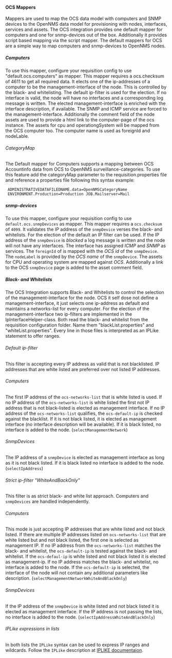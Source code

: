 #### OCS Mappers
Mappers are used to map the OCS data model with computers and SNMP devices to the OpenNMS data model for provisioning with nodes, interfaces, services and assets. The OCS integration provides one default mapper for computers and one for snmp-devices out of the box. Additionally it provides script based mapping via the script mapper. The default mappers for OCS are a simple way to map computers and snmp-devices to OpenNMS nodes.

##### Computers
To use this mapper, configure your requisition config to use "default.ocs.computers" as mapper. This mapper requires a ocs.checksum of 4611 to get all required data. It elects one of the ip-addresses of a computer to be the management-interface of the node. This is controlled by the black- and whitelisting. The default ip-filter is used for the election. If no interface is valid, the node will have no interfaces and a corresponding log message is written. The elected management-interface is enriched with the interface description, if available. The SNMP and ICMP service are forced to the management-interface. Additionally the comment field of the node assets are used to provide a html link to the computer-page of the ocs instance. The assets for cpu and operationgSystem will be mapped from the OCS computer too. The computer name is used as foreignId and nodeLable.

###### CategoryMap
The Default mapper for Computers supports a mapping between OCS Accountinfo data from OCS to OpenNMS surveillance-categories. To use this feature add the categoryMap parameter to the requisition.properties file and reference a properties file following this syntax example:
 
     ADMINISTRATIVEDATAFILEDNAME.data=OpenNMSCategoryName
     ENVIRONMENT.Production=Production JOB.Mailserver=Mail

##### snmp-devices
To use this mapper, configure your requisition config to use `default.ocs.snmpDevices` as mapper. This mapper requires a `ocs.checksum` of `4099`. It validates the IP address of the `snmpDevice` verses the black- and whitelists. For the election of the default an IP filter can be used. If the IP address of the `snmpDevice` is _blocked_ a log message is written and the node will not have any interfaces. The interface has assigned _ICMP_ and _SNMP_ as services. The `foreignId` of is mapped with the _OCS id_ of the `snmpDevice`. The `nodeLabel` is provided by the _OCS name_ of the `snmpDevice`. The assets for CPU and operating system are mapped against _OCS_. Additionally a link to the OCS `snmpDevice` page is added to the asset comment field.

##### Black- and Whitelists
The OCS Integration supports Black- and Whitelists to control the selection of the management-interface for the node. OCS it self dose not define a management-interface, it just selects one ip-address as default and maintains a networks-list for every computer. For the election of the management-interface two ip-filters are implemented in the IpInterfaceHelper-class. Both read the black- and whitelist from the requisition configuration folder. Name them "blackList.properties" and "whiteList.properties". Every line in those files is interpreted as an IPLike statement to offer ranges.

###### Default ip-filter
This filter is accepting every IP address as valid that is not blacklisted. IP addresses that are white listed are preferred over not listed IP addresses.

###### Computers
The first IP address of the `ocs-networks-list` that is white listed is used. If no IP address of the `ocs-networks-list` is white listed the first not IP address that is not black-listed is elected as management interface. If no IP address of the `ocs-networks-list` qualifies, the `ocs-default-ip` is checked against the blacklist. If it is not black listed, it is elected as management interface (no interface description will be available). If it is black listed, no interface is added to the node. (`selectManagementNetwork`)

###### SnmpDevices
The IP address of a `snmpDevice` is elected as management interface as long as it is not black listed. If it is black listed no interface is added to the node. (`selectIpAddress`)

###### Strict ip-filter "WhiteAndBackOnly"
This filter is as strict black- and white list approach. Computers and `snmpDevices` are handled independently.

###### Computers
This mode is just accepting IP addresses that are white listed and not black listed. If there are multiple IP addresses listed on `ocs-networks-list` that are white listed but and not black listed, the first one is selected as management IP. If no IP address from the `ocs-networks-list` matches the black- and whitelist, the `ocs-default-ip` is tested against the black- and whitelist. If the `ocs-defaul-ip` is white listed and not black listed it is elected as management-ip. If no IP address matches the black- and whitelist, no interface is added to the node. If the `ocs-default-ip` is selected, the interface of the node will not contain any additional parameters like description. (`selectManagementNetworkWhiteAndBlackOnly`)

###### SnmpDevices
If the IP address of the `snmpDevice` is white listed and not black listed it is elected as management interface. If the IP address is not passing the lists, no interface is added to the node. (`selectIpAddressWhiteAndBlackOnly`)

###### IPLike expressions in lists
In both lists the `IPLike` syntax can be used to express IP ranges and wildcards. Follow the `IPLike` description at [IPLIKE documentaion](http://www.opennms.org/wiki/IPLIKE).

